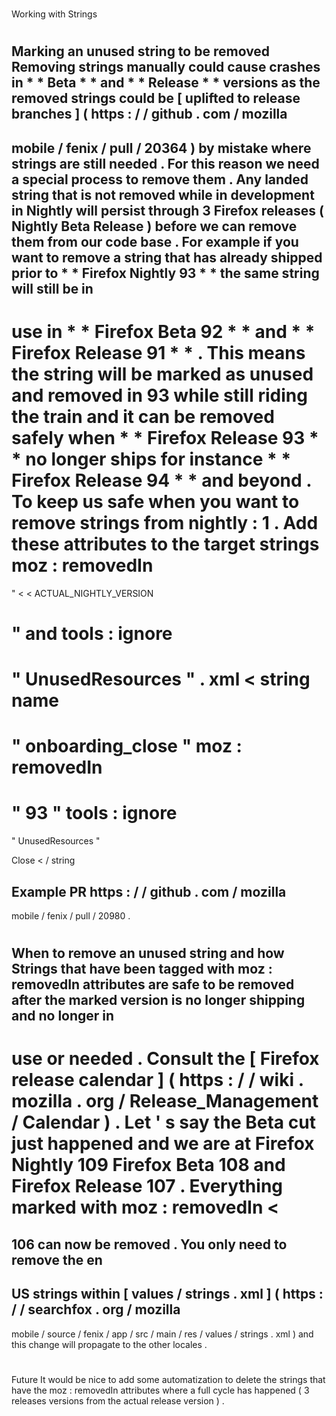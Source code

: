 #
Working
with
Strings
#
#
Marking
an
unused
string
to
be
removed
Removing
strings
manually
could
cause
crashes
in
*
*
Beta
*
*
and
*
*
Release
*
*
versions
as
the
removed
strings
could
be
[
uplifted
to
release
branches
]
(
https
:
/
/
github
.
com
/
mozilla
-
mobile
/
fenix
/
pull
/
20364
)
by
mistake
where
strings
are
still
needed
.
For
this
reason
we
need
a
special
process
to
remove
them
.
Any
landed
string
that
is
not
removed
while
in
development
in
Nightly
will
persist
through
3
Firefox
releases
(
Nightly
Beta
Release
)
before
we
can
remove
them
from
our
code
base
.
For
example
if
you
want
to
remove
a
string
that
has
already
shipped
prior
to
*
*
Firefox
Nightly
93
*
*
the
same
string
will
still
be
in
-
use
in
*
*
Firefox
Beta
92
*
*
and
*
*
Firefox
Release
91
*
*
.
This
means
the
string
will
be
marked
as
unused
and
removed
in
93
while
still
riding
the
train
and
it
can
be
removed
safely
when
*
*
Firefox
Release
93
*
*
no
longer
ships
for
instance
*
*
Firefox
Release
94
*
*
and
beyond
.
To
keep
us
safe
when
you
want
to
remove
strings
from
nightly
:
1
.
Add
these
attributes
to
the
target
strings
moz
:
removedIn
=
"
<
<
ACTUAL_NIGHTLY_VERSION
>
>
"
and
tools
:
ignore
=
"
UnusedResources
"
.
xml
<
string
name
=
"
onboarding_close
"
moz
:
removedIn
=
"
93
"
tools
:
ignore
=
"
UnusedResources
"
>
Close
<
/
string
>
Example
PR
https
:
/
/
github
.
com
/
mozilla
-
mobile
/
fenix
/
pull
/
20980
.
#
#
When
to
remove
an
unused
string
and
how
Strings
that
have
been
tagged
with
moz
:
removedIn
attributes
are
safe
to
be
removed
after
the
marked
version
is
no
longer
shipping
and
no
longer
in
-
use
or
needed
.
Consult
the
[
Firefox
release
calendar
]
(
https
:
/
/
wiki
.
mozilla
.
org
/
Release_Management
/
Calendar
)
.
Let
'
s
say
the
Beta
cut
just
happened
and
we
are
at
Firefox
Nightly
109
Firefox
Beta
108
and
Firefox
Release
107
.
Everything
marked
with
moz
:
removedIn
<
=
106
can
now
be
removed
.
You
only
need
to
remove
the
en
-
US
strings
within
[
values
/
strings
.
xml
]
(
https
:
/
/
searchfox
.
org
/
mozilla
-
mobile
/
source
/
fenix
/
app
/
src
/
main
/
res
/
values
/
strings
.
xml
)
and
this
change
will
propagate
to
the
other
locales
.
#
#
Future
It
would
be
nice
to
add
some
automatization
to
delete
the
strings
that
have
the
moz
:
removedIn
attributes
where
a
full
cycle
has
happened
(
3
releases
versions
from
the
actual
release
version
)
.
